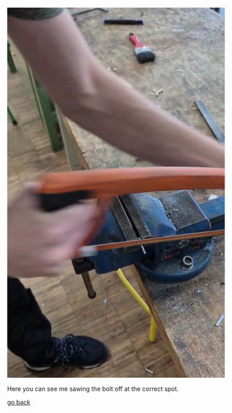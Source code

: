 ![customBolts](images/customBolt.png )

Here you can see me sawing the bolt off at the correct spot.

[go back](/doc/PersonalDevelopmentPlan.md)